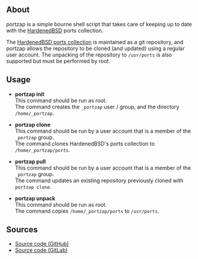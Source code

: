 ## About

portzap is a simple bourne shell script that takes care of keeping up to
date with the [HardenedBSD](https://hardenedbsd.org) ports collection.

The
[HardenedBSD ports collection](https://git.hardenedbsd.org/hardenedbsd/ports.git)
is maintained as a git repository, and portzap allows the repository to be cloned
(and updated) using a regular user account. The unpacking of the repository to
`/usr/ports` is also supported but must be performed by root.

## Usage

* **portzap init** <br>
  This command should be run as root. <br>
  The command creates the `_portzap` user / group, and the directory `/home/_portzap`.

* **portzap clone** <br>
  This command should be run by a user account that is a member of the `_portzap` group. <br>
  The command clones HardenedBSD's ports collection to `/home/_portzap/ports`.

* **portzap pull** <br>
  This command should be run by a user account that is a member of the `_portzap` group. <br>
  The command updates an existing repository previously cloned with `portzap clone`.

* **portzap unpack** <br>
  This command should be run as root. <br>
  The command copies `/home/_portzap/ports` to `/usr/ports`.

## Sources

* [Source code (GitHub)](https://github.com/0x1eef/portzap)
* [Source code (GitLab)](https://gitlab.com/0x1eef/portzap)

